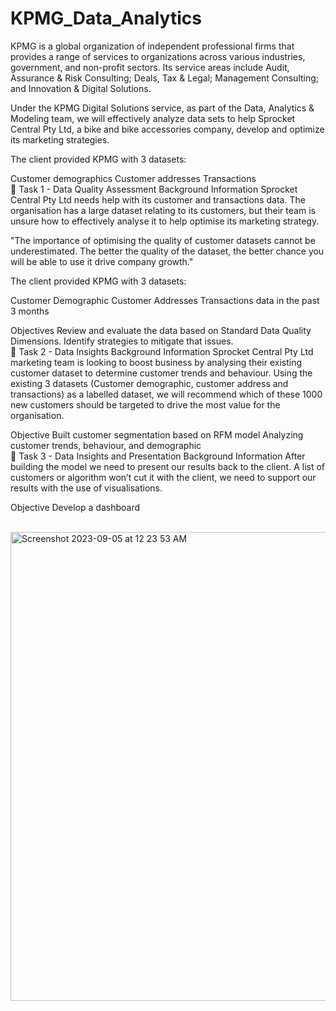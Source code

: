 # KPMG_Data_Analytics
KPMG is a global organization of independent professional firms that provides a range of services to organizations across various industries, government, and non-profit sectors. Its service areas include Audit, Assurance & Risk Consulting; Deals, Tax & Legal; Management Consulting; and Innovation & Digital Solutions.

Under the KPMG Digital Solutions service, as part of the Data, Analytics & Modeling team, we will effectively analyze data sets to help Sprocket Central Pty Ltd, a bike and bike accessories company, develop and optimize its marketing strategies.

The client provided KPMG with 3 datasets:

Customer demographics
Customer addresses
Transactions
<br> 📂 Task 1 - Data Quality Assessment
Background Information
Sprocket Central Pty Ltd needs help with its customer and transactions data. The organisation has a large dataset relating to its customers, but their team is unsure how to effectively analyse it to help optimise its marketing strategy.

"The importance of optimising the quality of customer datasets cannot be underestimated. The better the quality of the dataset, the better chance you will be able to use it drive company growth."

The client provided KPMG with 3 datasets:

Customer Demographic
Customer Addresses
Transactions data in the past 3 months

Objectives
Review and evaluate the data based on Standard Data Quality Dimensions.
Identify strategies to mitigate that issues.
<br>📂 Task 2 - Data Insights
Background Information
Sprocket Central Pty Ltd marketing team is looking to boost business by analysing their existing customer dataset to determine customer trends and behaviour. Using the existing 3 datasets (Customer demographic, customer address and transactions) as a labelled dataset, we will recommend which of these 1000 new customers should be targeted to drive the most value for the organisation.


Objective
Built customer segmentation based on RFM model
Analyzing customer trends, behaviour, and demographic
<br>📂 Task 3 - Data Insights and Presentation
Background Information
After building the model we need to present our results back to the client. A list of customers or algorithm won’t cut it with the client, we need to support our results with the use of visualisations.


Objective
Develop a dashboard

<br><img width="750" alt="Screenshot 2023-09-05 at 12 23 53 AM" src="https://github.com/abeysourav/KPMG_Data_Analytics/assets/105174936/7524a85f-6ce9-4de6-b2d0-cada713b6a84">
